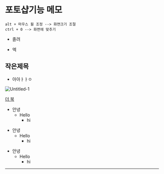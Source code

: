 # 포토샵기능 메모

```
alt + 마우스 휠 조정 --> 화면크기 조절
ctrl + 0 --> 화면에 맞추기
```

* 졸려
- 엑

## 작은제목

* 아아ㅏㅏㅇ


![Untitled-1](https://user-images.githubusercontent.com/129017020/229425295-8a0f778d-1647-43b3-b840-3babb9115d69.jpg)

[더 북](https://thebook.io/080313/)


+ 안녕
  + Hello
    + hi


* 안녕
  * Hello
    * hi

- 안녕
  - Hello
    - hi

--------------------
